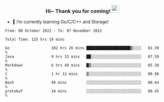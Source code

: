 <h3 align="center">
    Hi~ Thank you for coming!
    <img src="https://media.giphy.com/media/hvRJCLFzcasrR4ia7z/giphy.gif" width="25px">
</h3>

<!--
**pineapple-man/pineapple-man** is a ✨ _special_ ✨ repository because its `README.md` (this file) appears on your GitHub profile.

Here are some ideas to get you started:
- 🔭 I’m currently working on ...
- 🤔 I’m looking for help with ...
- 💬 Ask me about ...
- 📫 How to reach me: ...
- 😄 Pronouns: ...
- ⚡ Fun fact: 
- 👯 I’m looking to collaborate on kubernetes
-->
- 🌱 I’m currently learning Go/C/C++ and Storage!

<!--START_SECTION:waka-->

```text
From: 08 October 2022 - To: 07 November 2022

Total Time: 125 hrs 19 mins

Go                   102 hrs 26 mins ████████████████████▒░░░░   81.39 %
Java                 9 hrs 33 mins   ██░░░░░░░░░░░░░░░░░░░░░░░   07.59 %
Markdown             6 hrs 40 mins   █▒░░░░░░░░░░░░░░░░░░░░░░░   05.30 %
C                    1 hr 12 mins    ▒░░░░░░░░░░░░░░░░░░░░░░░░   00.96 %
Bash                 48 mins         ░░░░░░░░░░░░░░░░░░░░░░░░░   00.64 %
protobuf             34 mins         ░░░░░░░░░░░░░░░░░░░░░░░░░   00.45 %
```

<!--END_SECTION:waka-->
